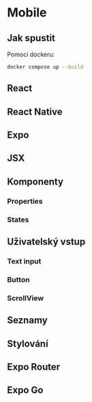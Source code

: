 # Mobile

## Jak spustit

Pomocí dockeru:
```bash
docker compose up --build
```

## React

## React Native

## Expo

## JSX

## Komponenty

### Properties

### States

## Uživatelský vstup

### Text input

### Button

### ScrollView

## Seznamy

## Stylování

## Expo Router

## Expo Go

